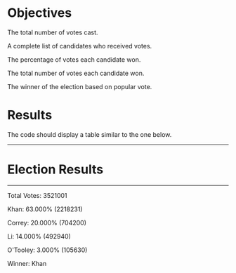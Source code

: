 # Objectives

The total number of votes cast.

A complete list of candidates who received votes.

The percentage of votes each candidate won.

The total number of votes each candidate won.

The winner of the election based on popular vote.

# Results

The code should display a table similar to the one below.

  ----------------------------

#  Election Results

  ----------------------------

  Total Votes: 3521001

  Khan: 63.000% (2218231)

  Correy: 20.000% (704200)

  Li: 14.000% (492940)

  O'Tooley: 3.000% (105630)

  Winner: Khan
